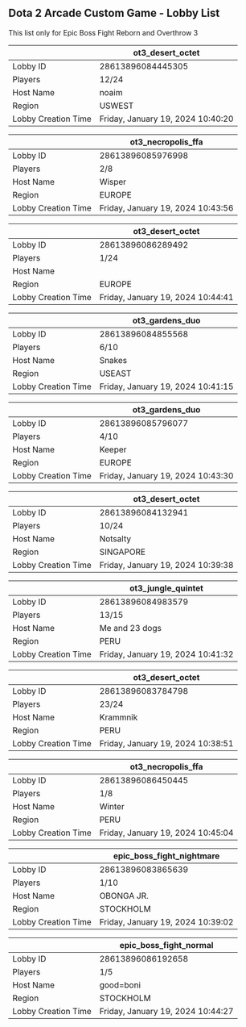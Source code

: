 ## Dota 2 Arcade Custom Game - Lobby List

This list only for Epic Boss Fight Reborn and Overthrow 3

|  | ot3_desert_octet |
| ------ | ------ |
| Lobby ID | 28613896084445305 |
| Players | 12/24 |
| Host Name | noaim |
| Region | USWEST |
| Lobby Creation Time | Friday, January 19, 2024 10:40:20 |


|  | ot3_necropolis_ffa |
| ------ | ------ |
| Lobby ID | 28613896085976998 |
| Players | 2/8 |
| Host Name | Wisper |
| Region | EUROPE |
| Lobby Creation Time | Friday, January 19, 2024 10:43:56 |


|  | ot3_desert_octet |
| ------ | ------ |
| Lobby ID | 28613896086289492 |
| Players | 1/24 |
| Host Name | <Cyborgix> |
| Region | EUROPE |
| Lobby Creation Time | Friday, January 19, 2024 10:44:41 |


|  | ot3_gardens_duo |
| ------ | ------ |
| Lobby ID | 28613896084855568 |
| Players | 6/10 |
| Host Name | Snakes |
| Region | USEAST |
| Lobby Creation Time | Friday, January 19, 2024 10:41:15 |


|  | ot3_gardens_duo |
| ------ | ------ |
| Lobby ID | 28613896085796077 |
| Players | 4/10 |
| Host Name | Keeper |
| Region | EUROPE |
| Lobby Creation Time | Friday, January 19, 2024 10:43:30 |


|  | ot3_desert_octet |
| ------ | ------ |
| Lobby ID | 28613896084132941 |
| Players | 10/24 |
| Host Name | Notsalty |
| Region | SINGAPORE |
| Lobby Creation Time | Friday, January 19, 2024 10:39:38 |


|  | ot3_jungle_quintet |
| ------ | ------ |
| Lobby ID | 28613896084983579 |
| Players | 13/15 |
| Host Name | Me and 23 dogs |
| Region | PERU |
| Lobby Creation Time | Friday, January 19, 2024 10:41:32 |


|  | ot3_desert_octet |
| ------ | ------ |
| Lobby ID | 28613896083784798 |
| Players | 23/24 |
| Host Name | Krammnik |
| Region | PERU |
| Lobby Creation Time | Friday, January 19, 2024 10:38:51 |


|  | ot3_necropolis_ffa |
| ------ | ------ |
| Lobby ID | 28613896086450445 |
| Players | 1/8 |
| Host Name | Winter |
| Region | PERU |
| Lobby Creation Time | Friday, January 19, 2024 10:45:04 |


|  | epic_boss_fight_nightmare |
| ------ | ------ |
| Lobby ID | 28613896083865639 |
| Players | 1/10 |
| Host Name | OBONGA JR. |
| Region | STOCKHOLM |
| Lobby Creation Time | Friday, January 19, 2024 10:39:02 |


|  | epic_boss_fight_normal |
| ------ | ------ |
| Lobby ID | 28613896086192658 |
| Players | 1/5 |
| Host Name | good=boni |
| Region | STOCKHOLM |
| Lobby Creation Time | Friday, January 19, 2024 10:44:27 |


